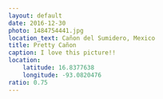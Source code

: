 ```yaml
---
layout: default
date: 2016-12-30
photo: 1484754441.jpg
location_text: Cañon del Sumidero, Mexico
title: Pretty Cañon
caption: I love this picture!!
location:
    latitude: 16.8377638
    longitude: -93.0820476
ratio: 0.75
---
```

